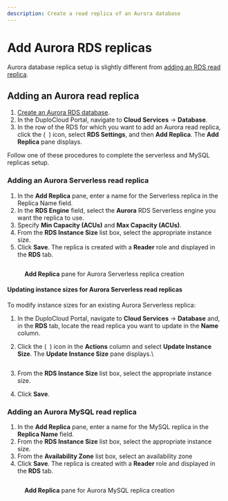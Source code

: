 ```yaml
---
description: Create a read replica of an Aurora database
---
```


# Add Aurora RDS replicas

Aurora database replica setup is slightly different from [adding an RDS read replica](./).

## Adding an Aurora read replica&#x20;

1. [Create an Aurora RDS database](../).
2. In the DuploCloud Portal, navigate to **Cloud Services** -> **Database**.
3. In the row of the RDS for which you want to add an Aurora read replica, click the ( <img src="../../../../../.gitbook/assets/image (132).png" alt="" data-size="line"> ) icon, select **RDS Settings**, and then **Add Replica**. The **Add Replica** pane displays.

Follow one of these procedures to complete the serverless and MySQL replicas setup.

### Adding an Aurora Serverless read replica&#x20;

1. In the **Add Replica** pane, enter a name for the Serverless replica in the Replica Name field.
2. In the **RDS Engine** field, select the **Aurora** RDS Serverless engine you want the replica to use.
3. Specify **Min Capacity (ACUs)** and **Max Capacity (ACUs)**.
4. From the **RDS Instance Size** list box, select the appropriate instance size.
5. Click **Save**. The replica is created with a **Reader** role and displayed in the **RDS** tab.

<div align="left">

<figure><img src="../../../../../.gitbook/assets/aurora_serverless_replica.png" alt=""><figcaption><p><strong>Add Replica</strong> pane for Aurora Serverless replica creation</p></figcaption></figure>

</div>

#### Updating instance sizes for Aurora Serverless read replicas

To modify instance sizes for an existing Aurora Serverless replica:

1. In the DuploCloud Portal, navigate to **Cloud Services** -> **Database** and, in the **RDS** tab, locate the read replica you want to update in the **Name** column.&#x20;
2.  Click the ( <img src="../../../../../.gitbook/assets/Kabab_three_Vertical_dots (5).png" alt="" data-size="line"> ) icon in the **Actions** column and select **Update Instance Size**. The **Update Instance Size** pane displays.\


    <div align="left">

    <figure><img src="../../../../../.gitbook/assets/aurora_mysql_update_is_mysql.png" alt=""><figcaption></figcaption></figure>

    </div>
3. From the **RDS Instance Size** list box, select the appropriate instance size.
4. Click **Save**.

### Adding an Aurora MySQL read replica&#x20;

1. In the **Add Replica** pane, enter a name for the MySQL replica in the **Replica Name** field.
2. From the **RDS Instance Size** list box, select the appropriate instance size.
3. From the **Availability Zone** list box, select an availability zone
4. Click **Save**. The replica is created with a **Reader** role and displayed in the **RDS** tab.

<div align="left">

<figure><img src="../../../../../.gitbook/assets/aurora_mysql_replica.png" alt=""><figcaption><p><strong>Add Replica</strong> pane for Aurora MySQL replica creation</p></figcaption></figure>

</div>
